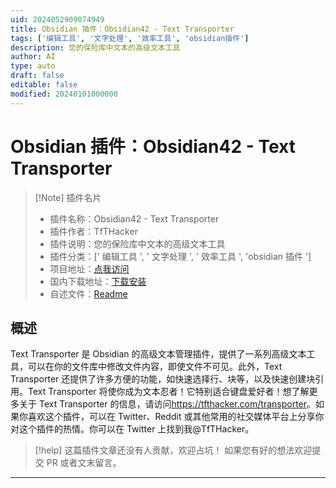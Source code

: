 ```yaml
---
uid: 2024052909074949
title: Obsidian 插件：Obsidian42 - Text Transporter
tags: ['编辑工具', '文字处理', '效率工具', 'obsidian插件']
description: 您的保险库中文本的高级文本工具
author: AI
type: auto
draft: false
editable: false
modified: 20240101000000
---
```


# Obsidian 插件：Obsidian42 - Text Transporter

> [!Note] 插件名片
> - 插件名称：Obsidian42 - Text Transporter
> - 插件作者：TfTHacker
> - 插件说明：您的保险库中文本的高级文本工具
> - 插件分类：[' 编辑工具 ', ' 文字处理 ', ' 效率工具 ', 'obsidian 插件 ']
> - 项目地址：[点我访问](https://github.com/TfTHacker/obsidian42-text-transporter)
> - 国内下载地址：[下载安装](https://pkmer.cn/products/plugin/pluginMarket/?obsidian42-text-transporter)
> - 自述文件：[Readme](https://ghproxy.net/https://raw.githubusercontent.com/TfTHacker/obsidian42-text-transporter/main/README.md)

## 概述

Text Transporter 是 Obsidian 的高级文本管理插件，提供了一系列高级文本工具，可以在你的文件库中修改文件内容，即使文件不可见。此外，Text Transporter 还提供了许多方便的功能，如快速选择行、块等，以及快速创建块引用。Text Transporter 将使你成为文本忍者！它特别适合键盘爱好者！想了解更多关于 Text Transporter 的信息，请访问<https://tfthacker.com/transporter>。如果你喜欢这个插件，可以在 Twitter、Reddit 或其他常用的社交媒体平台上分享你对这个插件的热情。你可以在 Twitter 上找到我@TfTHacker。

> [!help]
> 这篇插件文章还没有人贡献，欢迎占坑！
> 如果您有好的想法欢迎提交 PR 或者文末留言。

---



